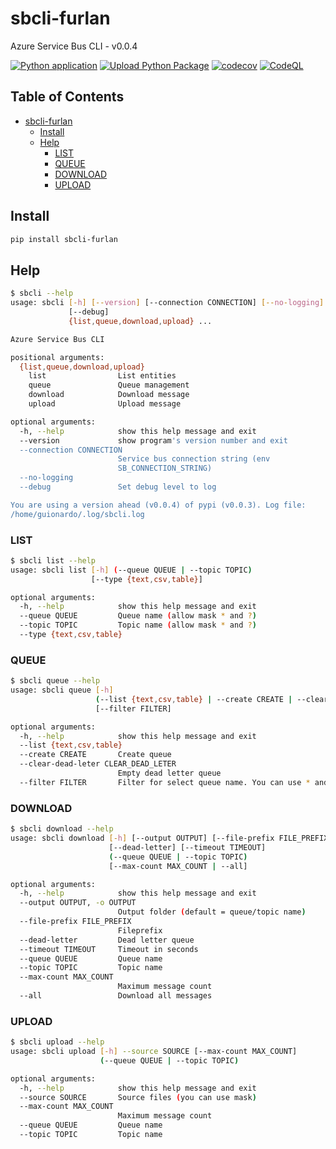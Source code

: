 # sbcli-furlan

Azure Service Bus CLI - v0.0.4

[![Python application](https://github.com/guionardo/py-servicebus-cli/actions/workflows/python-app.yml/badge.svg)](https://github.com/guionardo/py-servicebus-cli/actions/workflows/python-app.yml)
[![Upload Python Package](https://github.com/guionardo/py-servicebus-cli/actions/workflows/python-publish.yml/badge.svg)](https://github.com/guionardo/py-servicebus-cli/actions/workflows/python-publish.yml)
[![codecov](https://codecov.io/gh/guionardo/py-servicebus-cli/branch/main/graph/badge.svg?token=DGRoPKyAwW)](https://codecov.io/gh/guionardo/py-servicebus-cli)
[![CodeQL](https://github.com/guionardo/py-servicebus-cli/actions/workflows/codeql-analysis.yml/badge.svg)](https://github.com/guionardo/py-servicebus-cli/actions/workflows/codeql-analysis.yml)

## Table of Contents

- [sbcli-furlan](#sbcli-furlan)
  - [Install](#install)
  - [Help](#help)
    - [LIST](#list)
    - [QUEUE](#queue)
    - [DOWNLOAD](#download)
    - [UPLOAD](#upload)

## Install

``` bash
pip install sbcli-furlan
```

## Help

``` bash
$ sbcli --help
usage: sbcli [-h] [--version] [--connection CONNECTION] [--no-logging]
             [--debug]
             {list,queue,download,upload} ...

Azure Service Bus CLI

positional arguments:
  {list,queue,download,upload}
    list                List entities
    queue               Queue management
    download            Download message
    upload              Upload message

optional arguments:
  -h, --help            show this help message and exit
  --version             show program's version number and exit
  --connection CONNECTION
                        Service bus connection string (env
                        SB_CONNECTION_STRING)
  --no-logging
  --debug               Set debug level to log

You are using a version ahead (v0.0.4) of pypi (v0.0.3). Log file:
/home/guionardo/.log/sbcli.log
```

### LIST

``` bash
$ sbcli list --help
usage: sbcli list [-h] (--queue QUEUE | --topic TOPIC)
                  [--type {text,csv,table}]

optional arguments:
  -h, --help            show this help message and exit
  --queue QUEUE         Queue name (allow mask * and ?)
  --topic TOPIC         Topic name (allow mask * and ?)
  --type {text,csv,table}
```

### QUEUE

``` bash
$ sbcli queue --help
usage: sbcli queue [-h]
                   (--list {text,csv,table} | --create CREATE | --clear-dead-leter CLEAR_DEAD_LETER)
                   [--filter FILTER]

optional arguments:
  -h, --help            show this help message and exit
  --list {text,csv,table}
  --create CREATE       Create queue
  --clear-dead-leter CLEAR_DEAD_LETER
                        Empty dead letter queue
  --filter FILTER       Filter for select queue name. You can use * and ?
```

### DOWNLOAD

``` bash
$ sbcli download --help
usage: sbcli download [-h] [--output OUTPUT] [--file-prefix FILE_PREFIX]
                      [--dead-letter] [--timeout TIMEOUT]
                      (--queue QUEUE | --topic TOPIC)
                      [--max-count MAX_COUNT | --all]

optional arguments:
  -h, --help            show this help message and exit
  --output OUTPUT, -o OUTPUT
                        Output folder (default = queue/topic name)
  --file-prefix FILE_PREFIX
                        Fileprefix
  --dead-letter         Dead letter queue
  --timeout TIMEOUT     Timeout in seconds
  --queue QUEUE         Queue name
  --topic TOPIC         Topic name
  --max-count MAX_COUNT
                        Maximum message count
  --all                 Download all messages
```

### UPLOAD

``` bash
$ sbcli upload --help
usage: sbcli upload [-h] --source SOURCE [--max-count MAX_COUNT]
                    (--queue QUEUE | --topic TOPIC)

optional arguments:
  -h, --help            show this help message and exit
  --source SOURCE       Source files (you can use mask)
  --max-count MAX_COUNT
                        Maximum message count
  --queue QUEUE         Queue name
  --topic TOPIC         Topic name
```

